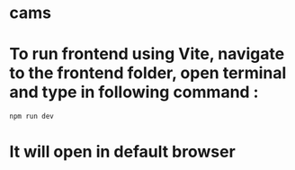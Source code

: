 # cams

# To run frontend using Vite, navigate to the frontend folder, open terminal and type in following command :

	npm run dev

# It will open in default browser